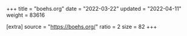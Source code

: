 +++
title = "boehs.org"
date = "2022-03-22"
updated = "2022-04-11"
weight = 83616

[extra]
source = "https://boehs.org/"
ratio = 2
size = 82
+++
